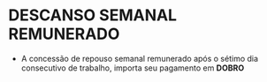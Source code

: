 # DESCANSO SEMANAL REMUNERADO 
- A concessão de repouso semanal remunerado após o sétimo dia consecutivo de trabalho, importa seu pagamento em **DOBRO**